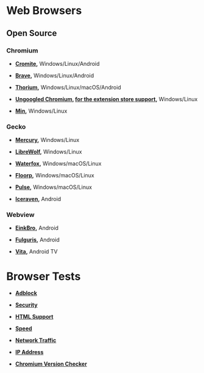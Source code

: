 # Web Browsers

## Open Source

### Chromium
- **[Cromite](https://github.com/uazo/cromite),** Windows/Linux/Android

- **[Brave](https://github.com/brave/brave-browser),** Windows/Linux/Android

- **[Thorium](https://github.com/Alex313031/Thorium),** Windows/Linux/macOS/Android

- **[Ungoogled Chromium](https://ungoogled-software.github.io/ungoogled-chromium-binaries/), [for the extension store support](https://github.com/NeverDecaf/chromium-web-store),** Windows/Linux

- **[Min](https://github.com/minbrowser/min),** Windows/Linux

### Gecko

- **[Mercury](https://github.com/Alex313031/Mercury),** Windows/Linux

- **[LibreWolf](https://librewolf.net/),** Windows/Linux

- **[Waterfox](https://www.waterfox.net/),** Windows/macOS/Linux

- **[Floorp](https://github.com/Floorp-Projects/Floorp),** Windows/macOS/Linux

- **[Pulse](https://github.com/pulse-browser/browser),** Windows/macOS/Linux

- **[Iceraven](https://github.com/fork-maintainers/iceraven-browser),** Android

### Webview

- **[EinkBro](https://github.com/plateaukao/einkbro),** Android

- **[Fulguris](https://github.com/Slion/Fulguris),** Android

- **[Vita](https://github.com/mehmetumit/VitaBrowser),** Android TV

# Browser Tests

- **[Adblock](https://adblock-tester.com/)**

- **[Security](https://browseraudit.com/)**

- **[HTML Support](https://html5test.com/)**

- **[Speed](https://browserbench.org/Speedometer2.1/)**

- **[Network Traffic](https://www.waveform.com/tools/bufferbloat)**

- **[IP Address](https://www.ipqualityscore.com/bot-management/bot-detection-check)**

- **[Chromium Version Checker](https://chromiumchecker.com/)**
